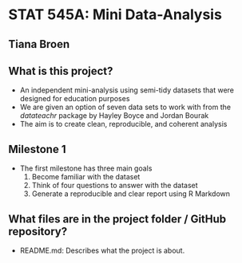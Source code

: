 # STAT 545A: Mini Data-Analysis
## Tiana Broen

## What is this project?
 - An independent mini-analysis using semi-tidy datasets that were designed for education purposes
 - We are given an option of seven data sets to work with from the *datateachr* package by Hayley Boyce and Jordan Bourak
 - The aim is to create clean, reproducible, and coherent analysis

## Milestone 1
 - The first milestone has three main goals
      1. Become familiar with the dataset
      2. Think of four questions to answer with the dataset
      3. Generate a reproducible and clear report using R Markdown

## What files are in the project folder / GitHub repository?
 
 - README.md: Describes what the project is about.
